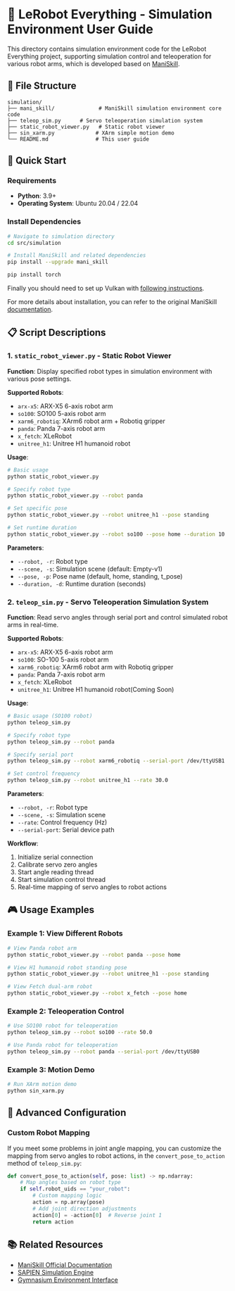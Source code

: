 # 🤖 LeRobot Everything - Simulation Environment User Guide

This directory contains simulation environment code for the LeRobot Everything project, supporting simulation control and teleoperation for various robot arms, which is developed based on [ManiSkill](https://github.com/haosulab/ManiSkill).

## 📁 File Structure

```
simulation/
├── mani_skill/              # ManiSkill simulation environment core code
├── teleop_sim.py      # Servo teleoperation simulation system
├── static_robot_viewer.py   # Static robot viewer
├── sin_xarm.py             # XArm simple motion demo
└── README.md               # This user guide
```

## 🚀 Quick Start

### Requirements

- **Python**: 3.9+
- **Operating System**: Ubuntu 20.04 / 22.04

### Install Dependencies

```bash
# Navigate to simulation directory
cd src/simulation

# Install ManiSkill and related dependencies
pip install --upgrade mani_skill

pip install torch
```

Finally you should need to set up Vulkan with [following instructions](https://maniskill.readthedocs.io/en/latest/user_guide/getting_started/installation.html#vulkan).

For more details about installation, you can refer to the original ManiSkill [documentation](https://maniskill.readthedocs.io/en/latest/user_guide/getting_started/installation.html).

## 📋 Script Descriptions

### 1. `static_robot_viewer.py` - Static Robot Viewer

**Function**: Display specified robot types in simulation environment with various pose settings.

**Supported Robots**:

- `arx-x5`: ARX-X5 6-axis robot arm
- `so100`: SO100 5-axis robot arm
- `xarm6_robotiq`: XArm6 robot arm + Robotiq gripper
- `panda`: Panda 7-axis robot arm
- `x_fetch`: XLeRobot
- `unitree_h1`: Unitree H1 humanoid robot

**Usage**:

```bash
# Basic usage
python static_robot_viewer.py

# Specify robot type
python static_robot_viewer.py --robot panda

# Set specific pose
python static_robot_viewer.py --robot unitree_h1 --pose standing

# Set runtime duration
python static_robot_viewer.py --robot so100 --pose home --duration 10
```

**Parameters**:

- `--robot, -r`: Robot type
- `--scene, -s`: Simulation scene (default: Empty-v1)
- `--pose, -p`: Pose name (default, home, standing, t_pose)
- `--duration, -d`: Runtime duration (seconds)

### 2. `teleop_sim.py` - Servo Teleoperation Simulation System

**Function**: Read servo angles through serial port and control simulated robot arms in real-time.

**Supported Robots**:

- `arx-x5`: ARX-X5 6-axis robot arm
- `so100`: SO-100 5-axis robot arm
- `xarm6_robotiq`: XArm6 robot arm with Robotiq gripper
- `panda`: Panda 7-axis robot arm
- `x_fetch`: XLeRobot
- `unitree_h1`: Unitree H1 humanoid robot(Coming Soon)

**Usage**:

```bash
# Basic usage (SO100 robot)
python teleop_sim.py

# Specify robot type
python teleop_sim.py --robot panda

# Specify serial port
python teleop_sim.py --robot xarm6_robotiq --serial-port /dev/ttyUSB1

# Set control frequency
python teleop_sim.py --robot unitree_h1 --rate 30.0
```

**Parameters**:

- `--robot, -r`: Robot type
- `--scene, -s`: Simulation scene
- `--rate`: Control frequency (Hz)
- `--serial-port`: Serial device path

**Workflow**:

1. Initialize serial connection
2. Calibrate servo zero angles
3. Start angle reading thread
4. Start simulation control thread
5. Real-time mapping of servo angles to robot actions

## 🎮 Usage Examples

### Example 1: View Different Robots

```bash
# View Panda robot arm
python static_robot_viewer.py --robot panda --pose home

# View H1 humanoid robot standing pose
python static_robot_viewer.py --robot unitree_h1 --pose standing

# View Fetch dual-arm robot
python static_robot_viewer.py --robot x_fetch --pose home
```

### Example 2: Teleoperation Control

```bash
# Use SO100 robot for teleoperation
python teleop_sim.py --robot so100 --rate 50.0

# Use Panda robot for teleoperation
python teleop_sim.py --robot panda --serial-port /dev/ttyUSB0
```

### Example 3: Motion Demo

```bash
# Run XArm motion demo
python sin_xarm.py
```

## 🔧 Advanced Configuration

### Custom Robot Mapping

If you meet some problems in joint angle mapping, you can customize the mapping from servo angles to robot actions, in the `convert_pose_to_action` method of `teleop_sim.py`:

```python
def convert_pose_to_action(self, pose: list) -> np.ndarray:
    # Map angles based on robot type
    if self.robot_uids == "your_robot":
        # Custom mapping logic
        action = np.array(pose)
        # Add joint direction adjustments
        action[0] = -action[0]  # Reverse joint 1
        return action
```

## 📚 Related Resources

- [ManiSkill Official Documentation](https://github.com/haosulab/ManiSkill)
- [SAPIEN Simulation Engine](https://sapien.ucsd.edu/)
- [Gymnasium Environment Interface](https://gymnasium.farama.org/)
